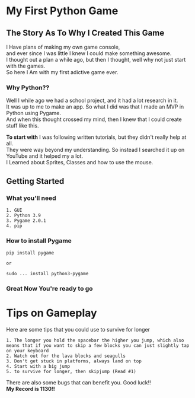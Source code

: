 # My First Python Game
## The Story As To Why I Created This Game
I Have plans of making my own game console,  
and ever since I was little I knew I could make something awesome.  
I thought out a plan a while ago, but then I thought, well why not just start with the games.  
So here I Am with my first adictive game ever.  
  
### Why Python??
Well I while ago we had a school project, and it had a lot research in it.  
It was up to me to make an app. So what I did was that I made an MVP in Python using Pygame.  
And when this thought crossed my mind, then I knew that I could create stuff like this.  
  
**To start with** I was following written tutorials, but they didn't really help at all.  
They were way beyond my understanding. So instead I searched it up on YouTube and it helped my a lot.  
I Learned about Sprites, Classes and how to use the mouse.  
  

## Getting Started
### What you'll need
	1. GUI
	2. Python 3.9
	3. Pygame 2.0.1	
	4. pip

### How to install Pygame
	pip install pygame

	or

	sudo ... install python3-pygame

### Great Now You're ready to go

# Tips on Gameplay
Here are some tips that you could use to survive for longer  

	1. The longer you hold the spacebar the higher you jump, which also means that if you want to skip a few blocks you can just slightly tap on your keyboard
	2. Watch out for the lava blocks and seagulls
	3. Don't get stuck in platforms, always land on top
	4. Start with a big jump
	5. to survive for longer, then skipjump (Read #1)

There are also some bugs that can benefit you. Good luck!!  
**__My Record is 1130!!__**
